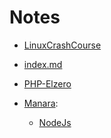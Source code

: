 # Notes

- [LinuxCrashCourse](LinuxCrashCourse.md)
- [index.md](index.md.md)
- [PHP-Elzero](PHP-Elzero.md)

- [Manara](Manara/index.md):
  - [NodeJs](Manara/NodeJs.md)
